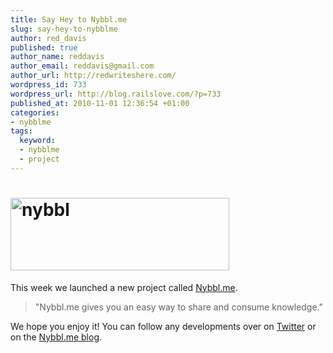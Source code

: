 ```yaml
--- 
title: Say Hey to Nybbl.me
slug: say-hey-to-nybblme
author: red_davis
published: true
author_name: reddavis
author_email: reddavis@gmail.com
author_url: http://redwriteshere.com/
wordpress_id: 733
wordpress_url: http://blog.railslove.com/?p=733
published_at: 2010-11-01 12:36:54 +01:00
categories: 
- nybblme
tags: 
  keyword: 
  - nybblme
  - project
---
```

<h1><img class="alignnone size-full wp-image-734" title="nybbl" src="http://blog.railslove.com/wp-content/uploads/2010/11/nybbl.png" alt="nybbl" width="350" height="116" /></h1>
This week we launched a new project called <a href="http://nybbl.me">Nybbl.me</a>.
<blockquote>"Nybbl.me gives you an easy way to share and consume knowledge."</blockquote>
We hope you enjoy it! You can follow any developments over on <a href="http://twitter.com/nybbl">Twitter</a> or on the <a href="http://blog.nybbl.me">Nybbl.me blog</a>.

